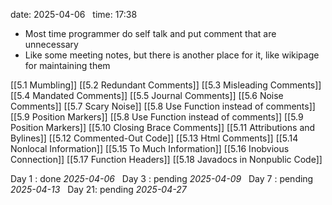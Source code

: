 date: 2025-04-06  
time: 17:38  

  - Most time programmer do self talk and put comment that are unnecessary 
  - Like some meeting notes, but there is another place for it, like wikipage for maintaining them

[[5.1 Mumbling]]
[[5.2 Redundant Comments]]
[[5.3 Misleading Comments]]
[[5.4 Mandated Comments]]
[[5.5 Journal Comments]]
[[5.6 Noise Comments]]
[[5.7 Scary Noise]]
[[5.8 Use Function instead of comments]]
[[5.9 Position Markers]]
[[5.8 Use Function instead of comments]]
[[5.9 Position Markers]]
[[5.10 Closing Brace Comments]]
[[5.11 Attributions and Bylines]]
[[5.12 Commented-Out Code]]
[[5.13 Html Comments]]
[[5.14 Nonlocal Information]]
[[5.15 To Much Information]]
[[5.16 Inobvious Connection]]
[[5.17 Function Headers]]
[[5.18 Javadocs in Nonpublic Code]]

Day 1 : done *2025-04-06*  
Day 3 : pending *2025-04-09*  
Day 7 : pending *2025-04-13*  
Day 21: pending *2025-04-27*